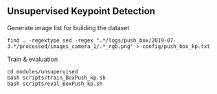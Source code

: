 ## Unsupervised Keypoint Detection

Generate image list for building the dataset

```
find . -regextype sed -regex ".*/logs/push_box/2019-07-3.*/processed/images_camera_1/.*_rgb.png" > config/push_box_kp.txt
```

Train & evaluation

```
cd modules/unsupervised
bash scripts/train_BoxPush_kp.sh
bash scripts/eval_BoxPush_kp.sh
```
